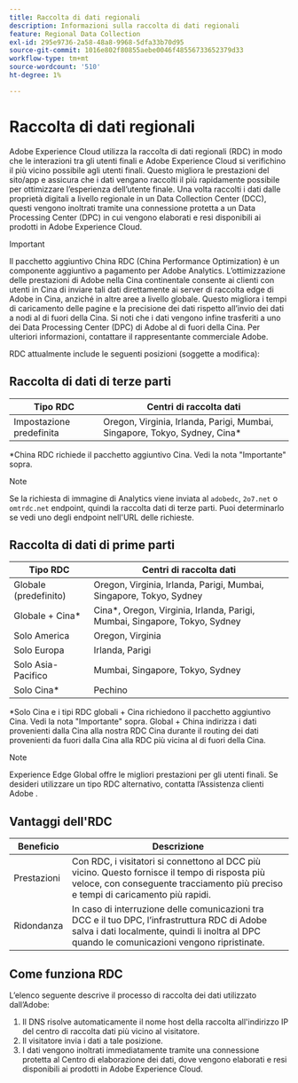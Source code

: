 ```yaml
---
title: Raccolta di dati regionali
description: Informazioni sulla raccolta di dati regionali
feature: Regional Data Collection
exl-id: 295e9736-2a58-48a8-9968-5dfa33b70d95
source-git-commit: 1016e802f80855aebe0046f48556733652379d33
workflow-type: tm+mt
source-wordcount: '510'
ht-degree: 1%

---
```


# Raccolta di dati regionali

Adobe Experience Cloud utilizza la raccolta di dati regionali (RDC) in modo che le interazioni tra gli utenti finali e Adobe Experience Cloud si verifichino il più vicino possibile agli utenti finali. Questo migliora le prestazioni del sito/app e assicura che i dati vengano raccolti il più rapidamente possibile per ottimizzare l’esperienza dell’utente finale. Una volta raccolti i dati dalle proprietà digitali a livello regionale in un Data Collection Center (DCC), questi vengono inoltrati tramite una connessione protetta a un Data Processing Center (DPC) in cui vengono elaborati e resi disponibili ai prodotti in Adobe Experience Cloud.

>[!IMPORTANT]
>
>Il pacchetto aggiuntivo China RDC (China Performance Optimization) è un componente aggiuntivo a pagamento per Adobe Analytics. L’ottimizzazione delle prestazioni di Adobe nella Cina continentale consente ai clienti con utenti in Cina di inviare tali dati direttamente ai server di raccolta edge di Adobe in Cina, anziché in altre aree a livello globale. Questo migliora i tempi di caricamento delle pagine e la precisione dei dati rispetto all’invio dei dati a nodi al di fuori della Cina. Si noti che i dati vengono infine trasferiti a uno dei Data Processing Center (DPC) di Adobe al di fuori della Cina. Per ulteriori informazioni, contattare il rappresentante commerciale Adobe.

RDC attualmente include le seguenti posizioni (soggette a modifica):

## Raccolta di dati di terze parti

| Tipo RDC | Centri di raccolta dati |
|---------------------|-------------------|
| Impostazione predefinita | Oregon, Virginia, Irlanda, Parigi, Mumbai, Singapore, Tokyo, Sydney, Cina* |

*China RDC richiede il pacchetto aggiuntivo Cina. Vedi la nota &quot;Importante&quot; sopra.

>[!NOTE]
>
>Se la richiesta di immagine di Analytics viene inviata al `adobedc`, `2o7.net` o `omtrdc.net` endpoint, quindi la raccolta dati di terze parti. Puoi determinarlo se vedi uno degli endpoint nell&#39;URL delle richieste.

## Raccolta di dati di prime parti

| Tipo RDC | Centri di raccolta dati |
|---------------------|-------------------|
| Globale (predefinito) | Oregon, Virginia, Irlanda, Parigi, Mumbai, Singapore, Tokyo, Sydney |
| Globale + Cina* | Cina*, Oregon, Virginia, Irlanda, Parigi, Mumbai, Singapore, Tokyo, Sydney |
| Solo America | Oregon, Virginia |
| Solo Europa | Irlanda, Parigi |
| Solo Asia-Pacifico | Mumbai, Singapore, Tokyo, Sydney |
| Solo Cina* | Pechino |

*Solo Cina e i tipi RDC globali + Cina richiedono il pacchetto aggiuntivo Cina. Vedi la nota &quot;Importante&quot; sopra. Global + China indirizza i dati provenienti dalla Cina alla nostra RDC Cina durante il routing dei dati provenienti da fuori dalla Cina alla RDC più vicina al di fuori della Cina.

>[!NOTE]
>
>Experience Edge Global offre le migliori prestazioni per gli utenti finali.  Se desideri utilizzare un tipo RDC alternativo, contatta l’Assistenza clienti Adobe .

## Vantaggi dell&#39;RDC

| Beneficio | Descrizione |
| --- | --- |
| Prestazioni | Con RDC, i visitatori si connettono al DCC più vicino. Questo fornisce il tempo di risposta più veloce, con conseguente tracciamento più preciso e tempi di caricamento più rapidi. |
| Ridondanza | In caso di interruzione delle comunicazioni tra DCC e il tuo DPC, l’infrastruttura RDC di Adobe salva i dati localmente, quindi li inoltra al DPC quando le comunicazioni vengono ripristinate. |

## Come funziona RDC

L’elenco seguente descrive il processo di raccolta dei dati utilizzato dall’Adobe:

1. Il DNS risolve automaticamente il nome host della raccolta all&#39;indirizzo IP del centro di raccolta dati più vicino al visitatore.
1. Il visitatore invia i dati a tale posizione.
1. I dati vengono inoltrati immediatamente tramite una connessione protetta al Centro di elaborazione dei dati, dove vengono elaborati e resi disponibili ai prodotti in Adobe Experience Cloud.
